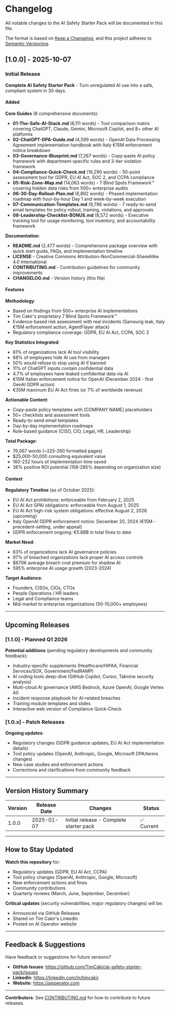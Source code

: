 # Changelog

All notable changes to the AI Safety Starter Pack will be documented in this file.

The format is based on [Keep a Changelog](https://keepachangelog.com/en/1.0.0/),
and this project adheres to [Semantic Versioning](https://semver.org/spec/v2.0.0.html).

## [1.0.0] - 2025-10-07

### Initial Release

**Complete AI Safety Starter Pack** - Turn unregulated AI use into a safe, compliant system in 30 days.

#### Added

**Core Guides** (8 comprehensive documents):
- **01-The-Safe-AI-Stack.md** (6,111 words) - Tool comparison matrix covering ChatGPT, Claude, Gemini, Microsoft Copilot, and 8+ other AI platforms
- **02-ChatGPT-DPA-Guide.md** (4,599 words) - OpenAI Data Processing Agreement implementation handbook with Italy €15M enforcement notice breakdown
- **03-Governance-Blueprint.md** (7,267 words) - Copy-paste AI policy framework with department-specific rules and 3-tier violation framework
- **04-Compliance-Quick-Check.md** (16,290 words) - 50-point assessment tool for GDPR, EU AI Act, SOC 2, and CCPA compliance
- **05-Risk-Zone-Map.md** (14,063 words) - 7 Blind Spots Framework™ covering hidden data risks from 500+ enterprise audits
- **06-30-Day-Rollout-Plan.md** (6,892 words) - Phased implementation roadmap with hour-by-hour Day 1 and week-by-week execution
- **07-Communication-Templates.md** (9,796 words) - 7 ready-to-send email templates for policy rollout, training, violations, and approvals
- **08-Leadership-Checklist-BONUS.md** (8,572 words) - Executive tracking tool for usage monitoring, tool inventory, and accountability framework

**Documentation**:
- **README.md** (2,477 words) - Comprehensive package overview with quick start guide, FAQs, and implementation timeline
- **LICENSE** - Creative Commons Attribution-NonCommercial-ShareAlike 4.0 International
- **CONTRIBUTING.md** - Contribution guidelines for community improvements
- **CHANGELOG.md** - Version history (this file)

#### Features

**Methodology**:
- Based on findings from 500+ enterprise AI implementations
- Tim Cakir's proprietary 7 Blind Spots Framework™
- Evidence-based risk assessment with real incidents (Samsung leak, Italy €15M enforcement action, AgentFlayer attack)
- Regulatory compliance coverage: GDPR, EU AI Act, CCPA, SOC 2

**Key Statistics Integrated**:
- 81% of organizations lack AI tool visibility
- 68% of employees hide AI use from managers
- 50% would refuse to stop using AI if banned
- 11% of ChatGPT inputs contain confidential data
- 4.7% of employees have leaked confidential data via AI
- €15M Italian enforcement notice for OpenAI (December 2024 - first GenAI GDPR action)
- €35M maximum EU AI Act fines (or 7% of worldwide revenue)

**Actionable Content**:
- Copy-paste policy templates with [COMPANY NAME] placeholders
- 50+ checklists and assessment tools
- Ready-to-send email templates
- Day-by-day implementation roadmaps
- Role-based guidance (CISO, CIO, Legal, HR, Leadership)

**Total Package**:
- 76,067 words (~225-260 formatted pages)
- $25,000-50,000 consulting equivalent value
- 160-232 hours of implementation time saved
- 36% positive ROI potential (158-285% depending on organization size)

#### Context

**Regulatory Timeline** (as of October 2025):
- EU AI Act prohibitions: enforceable from February 2, 2025
- EU AI Act GPAI obligations: enforceable from August 1, 2025
- EU AI Act high-risk system obligations: effective August 2, 2026 (upcoming)
- Italy OpenAI GDPR enforcement notice: December 20, 2024 (€15M - precedent-setting, under appeal)
- GDPR enforcement ongoing: €5.88B in total fines to date

**Market Need**:
- 63% of organizations lack AI governance policies
- 97% of breached organizations lack proper AI access controls
- $670K average breach cost premium for shadow AI
- 595% enterprise AI usage growth (2023-2024)

**Target Audience**:
- Founders, CISOs, CIOs, CTOs
- People Operations / HR leaders
- Legal and Compliance teams
- Mid-market to enterprise organizations (50-10,000+ employees)

---

## Upcoming Releases

### [1.1.0] - Planned Q1 2026

**Potential additions** (pending regulatory developments and community feedback):

- Industry-specific supplements (Healthcare/HIPAA, Financial Services/SOX, Government/FedRAMP)
- AI coding tools deep-dive (GitHub Copilot, Cursor, Tabnine security analysis)
- Multi-cloud AI governance (AWS Bedrock, Azure OpenAI, Google Vertex AI)
- Incident response playbook for AI-related breaches
- Training module templates and slides
- Interactive web version of Compliance Quick-Check

### [1.0.x] - Patch Releases

**Ongoing updates**:
- Regulatory changes (GDPR guidance updates, EU AI Act implementation details)
- Tool policy updates (OpenAI, Anthropic, Google, Microsoft DPA/terms changes)
- New case studies and enforcement actions
- Corrections and clarifications from community feedback

---

## Version History Summary

| Version | Release Date | Changes | Status |
|---------|--------------|---------|--------|
| 1.0.0 | 2025-01-07 | Initial release - Complete starter pack | ✅ Current |

---

## How to Stay Updated

**Watch this repository** for:
- Regulatory updates (GDPR, EU AI Act, CCPA)
- Tool policy changes (OpenAI, Anthropic, Google, Microsoft)
- New enforcement actions and fines
- Community contributions
- Quarterly reviews (March, June, September, December)

**Critical updates** (security vulnerabilities, major regulatory changes) will be:
- Announced via GitHub Releases
- Shared on Tim Cakir's LinkedIn
- Posted on AI Operator website

---

## Feedback & Suggestions

Have feedback or suggestions for future versions?

- **GitHub Issues**: https://github.com/TimCakir/ai-safety-starter-pack/issues
- **LinkedIn**: https://linkedin.com/in/timcakir
- **Website**: https://aioperator.com

---

**Contributors**: See [CONTRIBUTING.md](./CONTRIBUTING.md) for how to contribute to future releases.
